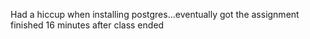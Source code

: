 Had a hiccup when installing postgres...eventually got the assignment finished 16 minutes after class ended

